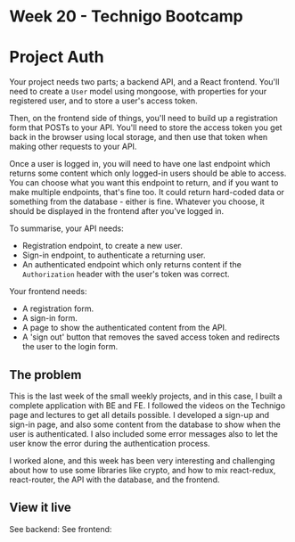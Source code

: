 # Week 20 - Technigo Bootcamp

# Project Auth

Your project needs two parts; a backend API, and a React frontend. You'll need to create a `User` model using mongoose, with properties for your registered user, and to store a user's access token.

Then, on the frontend side of things, you'll need to build up a registration form that POSTs to your API. You'll need to store the access token you get back in the browser using local storage, and then use that token when making other requests to your API.

Once a user is logged in, you will need to have one last endpoint which returns some content which only logged-in users should be able to access. You can choose what you want this endpoint to return, and if you want to make multiple endpoints, that's fine too. It could return hard-coded data or something from the database - either is fine. Whatever you choose, it should be displayed in the frontend after you've logged in.

To summarise, your API needs:

- Registration endpoint, to create a new user.
- Sign-in endpoint, to authenticate a returning user.
- An authenticated endpoint which only returns content if the `Authorization` header with the user's token was correct.

Your frontend needs:

- A registration form.
- A sign-in form.
- A page to show the authenticated content from the API.
- A 'sign out' button that removes the saved access token and redirects the user to the login form.

## The problem

This is the last week of the small weekly projects, and in this case, I built a complete application with BE and FE. I followed the videos on the Technigo page and lectures to get all details possible. I developed a sign-up and sign-in page, and also some content from the database to show when the user is authenticated. I also included some error messages also to let the user know the error during the authentication process. 

I worked alone, and this week has been very interesting and challenging about how to use some libraries like crypto, and how to mix react-redux, react-router, the API with the database, and the frontend.  

## View it live

See backend: 
See frontend: 
